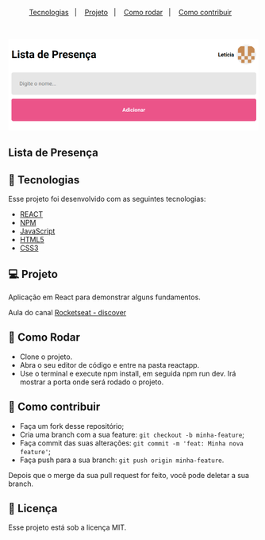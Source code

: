 <p align="center">
  <a href="#-tecnologias">Tecnologias</a>&nbsp;&nbsp;&nbsp;|&nbsp;&nbsp;&nbsp;
  <a href="#-projeto">Projeto</a>&nbsp;&nbsp;&nbsp;|&nbsp;&nbsp;&nbsp;
  <a href="#-como-rodar">Como rodar</a>&nbsp;&nbsp;&nbsp;|&nbsp;&nbsp;&nbsp;
  <a href="#-como-contribuir">Como contribuir</a>&nbsp;&nbsp;&nbsp;
  </p>

<br>

<p align="center">
  <img alt="lista-presenca" src=".github/image.png">
</p>

## Lista de Presença

## 🚀 Tecnologias

Esse projeto foi desenvolvido com as seguintes tecnologias:

- [REACT](https://reactjs.org/)
- [NPM](https://www.npmjs.com/)
- [JavaScript](https://developer.mozilla.org/pt-BR/docs/Web/JavaScript) 
- [HTML5](https://developer.mozilla.org/pt-BR/docs/Web/HTML/HTML5) 
- [CSS3](https://developer.mozilla.org/pt-BR/docs/Web/CSS)

## 💻 Projeto

Aplicação em React para demonstrar alguns fundamentos.

Aula do canal [Rocketseat - discover](https://www.rocketseat.com.br/)

## 🚀 Como Rodar

- Clone o projeto.
- Abra o seu editor de código e entre na pasta reactapp.
- Use o terminal e execute npm install, em seguida npm run dev. Irá mostrar a porta onde será rodado o projeto.

## 🤔 Como contribuir

- Faça um fork desse repositório;
- Cria uma branch com a sua feature: `git checkout -b minha-feature`;
- Faça commit das suas alterações: `git commit -m 'feat: Minha nova feature'`;
- Faça push para a sua branch: `git push origin minha-feature`.

Depois que o merge da sua pull request for feito, você pode deletar a sua branch.

## 📝 Licença

Esse projeto está sob a licença MIT.